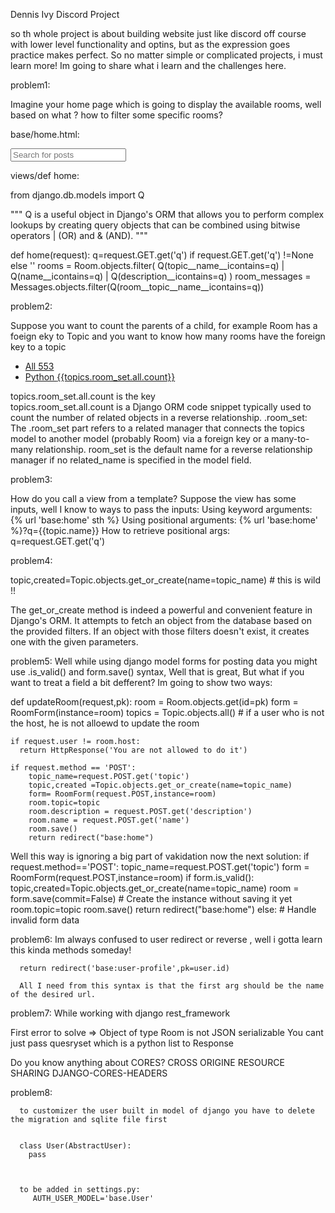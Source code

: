 Dennis Ivy Discord Project


so th whole project is about building website just like discord off course with lower level functionality and optins, but as the expression goes practice makes perfect.
So no matter simple or complicated projects, i must learn more!
Im going to share what i learn and the challenges here.



problem1:

Imagine your home page which is going to display the available rooms, well based on what ? how to filter some specific rooms?

base/home.html:
              <div class="mobile-menu">
                <form method="GET" action="{% url 'base:home' %}" class="header__search">
                    <input placeholder="Search for posts" />
                </form>
              </div>
 views/def home:

from django.db.models import Q

"""
Q is a useful object in Django's ORM that allows you to perform complex lookups by creating query objects that can be combined using bitwise operators | (OR) and & (AND). 
"""

   def home(request):
        q=request.GET.get('q') if request.GET.get('q')  !=None else ''
        rooms = Room.objects.filter(
          Q(topic__name__icontains=q) |
          Q(name__icontains=q) |
          Q(description__icontains=q)
        )
        room_messages = Messages.objects.filter(Q(room__topic__name__icontains=q))



problem2:

  Suppose you want to count the parents of a child, for example Room has a foeign eky to Topic and you want to know how many rooms have the foreign key to a topic
            <ul class="topics__list">
              <li>
                <a href="/" class="active">All <span>553</span></a>
              </li>
              <li>
                <a href="{% url 'base:room' %}">Python <span>{{topics.room_set.all.count}}</span></a>
              </li>
            </ul>
  topics.room_set.all.count is the key          
  topics.room_set.all.count is a Django ORM code snippet typically used to count the number of related objects in a reverse relationship.
  .room_set: The .room_set part refers to a related manager that connects the topics model to another model (probably Room) via a foreign key or a many-to-many relationship. room_set is the default name for a reverse relationship manager if no related_name is specified in the model field.





 problem3:

How do you call a view from a template? Suppose the view has some inputs, 
well I know to ways to pass the inputs:
Using keyword arguments:  {% url 'base:home' sth %}
Using positional arguments: {% url 'base:home' %}?q={{topic.name}}
How to retrieve positional args: q=request.GET.get('q') 






problem4:

topic,created=Topic.objects.get_or_create(name=topic_name) # this is wild !!

The get_or_create method is indeed a powerful and convenient feature in Django's ORM. It attempts to fetch an object from the database based on the provided filters. If an object with those filters doesn't exist, it creates one with the given parameters.


problem5:
  Well while using django model forms for posting data you might use .is_valid() and form.save() syntax, Well that is great, But what if you want to treat a field a bit defferent?
  Im going to show two ways:

  def updateRoom(request,pk):
    room = Room.objects.get(id=pk)
    form = RoomForm(instance=room)
    topics = Topic.objects.all()
    # if a user who is not the host, he is not alloewd to update the room

    if request.user != room.host:
      return HttpResponse('You are not allowed to do it')

    if request.method == 'POST':
        topic_name=request.POST.get('topic')
        topic,created =Topic.objects.get_or_create(name=topic_name)
        form= RoomForm(request.POST,instance=room)
        room.topic=topic
        room.description = request.POST.get('description')
        room.name = request.POST.get('name')
        room.save()
        return redirect("base:home") 


Well this way is ignoring a big part of vakidation 
now the next solution:
    if request.method=='POST':
      topic_name=request.POST.get('topic')
      form = RoomForm(request.POST,instance=room)
      if form.is_valid():
        topic,created=Topic.objects.get_or_create(name=topic_name)
        room = form.save(commit=False)  # Create the instance without saving it yet
        room.topic=topic
        room.save()
        return redirect("base:home")
      else:
        # Handle invalid form data
      



problem6:
    Im always confused to user redirect or reverse , well i gotta learn this kinda methods someday!

      return redirect('base:user-profile',pk=user.id)

      All I need from this syntax is that the first arg should be the name of the desired url.






problem7:
While working with django rest_framework


  First error to solve => Object of type Room is not JSON serializable
  You cant just pass quesryset which is a python list to Response


  Do you know anything about CORES? CROSS ORIGINE RESOURCE SHARING
  DJANGO-CORES-HEADERS





  problem8:

      to customizer the user built in model of django you have to delete the migration and sqlite file first

      
      class User(AbstractUser):
        pass



      to be added in settings.py:
         AUTH_USER_MODEL='base.User'

